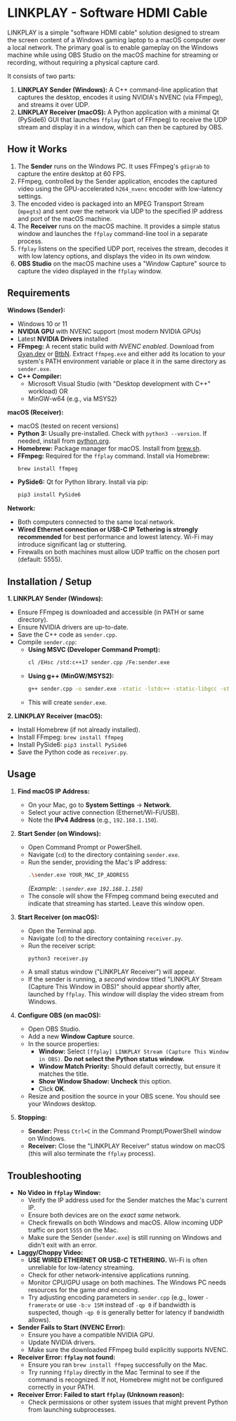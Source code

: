 # LINKPLAY - Software HDMI Cable

LINKPLAY is a simple "software HDMI cable" solution designed to stream the screen content of a Windows gaming laptop to a macOS computer over a local network. The primary goal is to enable gameplay on the Windows machine while using OBS Studio on the macOS machine for streaming or recording, without requiring a physical capture card.

It consists of two parts:
1.  **LINKPLAY Sender (Windows):** A C++ command-line application that captures the desktop, encodes it using NVIDIA's NVENC (via FFmpeg), and streams it over UDP.
2.  **LINKPLAY Receiver (macOS):** A Python application with a minimal Qt (PySide6) GUI that launches `ffplay` (part of FFmpeg) to receive the UDP stream and display it in a window, which can then be captured by OBS.

## How it Works

1.  The **Sender** runs on the Windows PC. It uses FFmpeg's `gdigrab` to capture the entire desktop at 60 FPS.
2.  FFmpeg, controlled by the Sender application, encodes the captured video using the GPU-accelerated `h264_nvenc` encoder with low-latency settings.
3.  The encoded video is packaged into an MPEG Transport Stream (`mpegts`) and sent over the network via UDP to the specified IP address and port of the macOS machine.
4.  The **Receiver** runs on the macOS machine. It provides a simple status window and launches the `ffplay` command-line tool in a separate process.
5.  `ffplay` listens on the specified UDP port, receives the stream, decodes it with low latency options, and displays the video in its own window.
6.  **OBS Studio** on the macOS machine uses a "Window Capture" source to capture the video displayed in the `ffplay` window.

## Requirements

**Windows (Sender):**

*   Windows 10 or 11
*   **NVIDIA GPU** with NVENC support (most modern NVIDIA GPUs)
*   Latest **NVIDIA Drivers** installed
*   **FFmpeg:** A recent static build *with NVENC enabled*. Download from [Gyan.dev](https://www.gyan.dev/ffmpeg/builds/) or [BtbN](https://github.com/BtbN/FFmpeg-Builds/releases). Extract `ffmpeg.exe` and either add its location to your system's PATH environment variable or place it in the same directory as `sender.exe`.
*   **C++ Compiler:**
    *   Microsoft Visual Studio (with "Desktop development with C++" workload) OR
    *   MinGW-w64 (e.g., via MSYS2)

**macOS (Receiver):**

*   macOS (tested on recent versions)
*   **Python 3:** Usually pre-installed. Check with `python3 --version`. If needed, install from [python.org](https://www.python.org/downloads/macos/).
*   **Homebrew:** Package manager for macOS. Install from [brew.sh](https://brew.sh/).
*   **FFmpeg:** Required for the `ffplay` command. Install via Homebrew:
    ```bash
    brew install ffmpeg
    ```
*   **PySide6:** Qt for Python library. Install via pip:
    ```bash
    pip3 install PySide6
    ```

**Network:**

*   Both computers connected to the same local network.
*   **Wired Ethernet connection or USB-C IP Tethering is strongly recommended** for best performance and lowest latency. Wi-Fi may introduce significant lag or stuttering.
*   Firewalls on both machines must allow UDP traffic on the chosen port (default: 5555).

## Installation / Setup

**1. LINKPLAY Sender (Windows):**

*   Ensure FFmpeg is downloaded and accessible (in PATH or same directory).
*   Ensure NVIDIA drivers are up-to-date.
*   Save the C++ code as `sender.cpp`.
*   Compile `sender.cpp`:
    *   **Using MSVC (Developer Command Prompt):**
        ```bash
        cl /EHsc /std:c++17 sender.cpp /Fe:sender.exe
        ```
    *   **Using g++ (MinGW/MSYS2):**
        ```bash
        g++ sender.cpp -o sender.exe -static -lstdc++ -static-libgcc -std=c++17
        ```
    *   This will create `sender.exe`.

**2. LINKPLAY Receiver (macOS):**

*   Install Homebrew (if not already installed).
*   Install FFmpeg: `brew install ffmpeg`
*   Install PySide6: `pip3 install PySide6`
*   Save the Python code as `receiver.py`.

## Usage

1.  **Find macOS IP Address:**
    *   On your Mac, go to **System Settings** -> **Network**.
    *   Select your active connection (Ethernet/Wi-Fi/USB).
    *   Note the **IPv4 Address** (e.g., `192.168.1.150`).

2.  **Start Sender (on Windows):**
    *   Open Command Prompt or PowerShell.
    *   Navigate (`cd`) to the directory containing `sender.exe`.
    *   Run the sender, providing the Mac's IP address:
        ```bash
        .\sender.exe YOUR_MAC_IP_ADDRESS
        ```
        *(Example: `.\sender.exe 192.168.1.150`)*
    *   The console will show the FFmpeg command being executed and indicate that streaming has started. Leave this window open.

3.  **Start Receiver (on macOS):**
    *   Open the Terminal app.
    *   Navigate (`cd`) to the directory containing `receiver.py`.
    *   Run the receiver script:
        ```bash
        python3 receiver.py
        ```
    *   A small status window ("LINKPLAY Receiver") will appear.
    *   If the sender is running, a *second* window titled "LINKPLAY Stream (Capture This Window in OBS)" should appear shortly after, launched by `ffplay`. This window will display the video stream from Windows.

4.  **Configure OBS (on macOS):**
    *   Open OBS Studio.
    *   Add a new **Window Capture** source.
    *   In the source properties:
        *   **Window:** Select `[ffplay] LINKPLAY Stream (Capture This Window in OBS)`. **Do not select the Python status window.**
        *   **Window Match Priority:** Should default correctly, but ensure it matches the title.
        *   **Show Window Shadow:** **Uncheck** this option.
        *   Click **OK**.
    *   Resize and position the source in your OBS scene. You should see your Windows desktop.

5.  **Stopping:**
    *   **Sender:** Press `Ctrl+C` in the Command Prompt/PowerShell window on Windows.
    *   **Receiver:** Close the "LINKPLAY Receiver" status window on macOS (this will also terminate the `ffplay` process).

## Troubleshooting

*   **No Video in `ffplay` Window:**
    *   Verify the IP address used for the Sender matches the Mac's current IP.
    *   Ensure both devices are on the *exact same* network.
    *   Check firewalls on both Windows and macOS. Allow incoming UDP traffic on port `5555` on the Mac.
    *   Make sure the Sender (`sender.exe`) is still running on Windows and didn't exit with an error.
*   **Laggy/Choppy Video:**
    *   **USE WIRED ETHERNET OR USB-C TETHERING.** Wi-Fi is often unreliable for low-latency streaming.
    *   Check for other network-intensive applications running.
    *   Monitor CPU/GPU usage on both machines. The Windows PC needs resources for the game *and* encoding.
    *   Try adjusting encoding parameters in `sender.cpp` (e.g., lower `-framerate` or use `-b:v 15M` instead of `-qp 0` if bandwidth is suspected, though `-qp 0` is generally better for latency if bandwidth allows).
*   **Sender Fails to Start (NVENC Error):**
    *   Ensure you have a compatible NVIDIA GPU.
    *   Update NVIDIA drivers.
    *   Make sure the downloaded FFmpeg build explicitly supports NVENC.
*   **Receiver Error: `ffplay` not found:**
    *   Ensure you ran `brew install ffmpeg` successfully on the Mac.
    *   Try running `ffplay` directly in the Mac Terminal to see if the command is recognized. If not, Homebrew might not be configured correctly in your PATH.
*   **Receiver Error: Failed to start `ffplay` (Unknown reason):**
    *   Check permissions or other system issues that might prevent Python from launching subprocesses.


